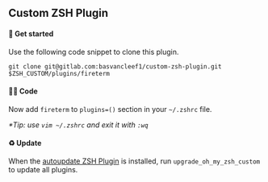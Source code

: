 ## Custom ZSH Plugin

#### 🚀 Get started
Use the following code snippet to clone this plugin.
```
git clone git@gitlab.com:basvancleef1/custom-zsh-plugin.git $ZSH_CUSTOM/plugins/fireterm
```

#### 👨‍💻 Code
Now add `fireterm` to `plugins=()` section in your `~/.zshrc` file.

_*Tip: use `vim ~/.zshrc` and exit it with `:wq`_

#### ♻️ Update
When the <a href="https://github.com/tamcore/autoupdate-oh-my-zsh-plugins">autoupdate ZSH Plugin</a> is installed, run `upgrade_oh_my_zsh_custom` to update all plugins.
